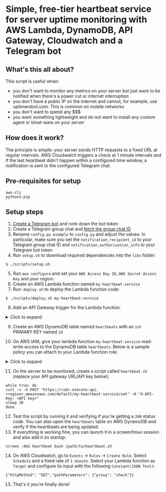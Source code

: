 # Simple, free-tier heartbeat service for server uptime monitoring with AWS Lambda, DynamoDB, API Gateway, Cloudwatch and a Telegram bot

## What's this all about?
This script is useful when:
- you don't want to monitor any metrics on your server but just want to be notified when there's a power cut or internet interruption
- you don't have a public IP on the internet and cannot, for example, use uptimerobot.com. This is common on mobile networks
- you don't want to spend any $$$
- you want something lightweight and do not want to install any custom agent or bloat-ware on your server

## How does it work?
The principle is simple: your server sends HTTP requests to a fixed URL at regular intervals. AWS Cloudwatch triggers a check at 1 minute intervals and if the last heartbeat didn't happen within a configured time window, a notification is sent to the configured Telegram chat.

## Pre-requisites for setup
```
aws-cli
python3-pip
```

## Setup steps
1. [Create a Telegram bot](https://core.telegram.org/bots#3-how-do-i-create-a-bot) and note down the bot token
2. Create a Telegram group chat and [fetch the group chat ID](https://stackoverflow.com/a/32572159)
3. Rename `config.py.example` to `config.py` and adjust the values. In particular, make sure you set the `notification_recipient_id` to your Telegram group chat ID and `notification_authorization_info` to your Telegram bot token
4. Run `setup.sh` to download required dependencies into the `libs` folder:
```
$ ./scripts/setup.sh
```
5. Run `aws configure` and set your `AWS Access Key ID`, `AWS Secret Access Key` and your region.
6. Create an AWS Lambda function named `my-heartbeat-service`
7. Run: `deploy.sh` to deploy the Lambda function code:
```
$ ./scripts/deploy.sh my-heartbeat-service
```
8. Add an API Gateway trigger for the Lambda function.
<details>
<summary>Click to expand</summary>

 - Create a `REST API` called `my-heartbeat-service-API`
 - Note down the API URL and API Key
 - Click on `Actions` -> `Create Resource`, check `Configure as proxy resource`. The tree should look like this: `/my-heartbeat-service/{proxy+}/ANY`
 - Enable the API key for added security
 - Deploy the API: `Actions` -> `Deploy API`.
</details>

9. Create an AWS DynamoDB table named `heartbeats` with an `int` PRIMARY KEY named `id`

10. On AWS IAM, give your lambda function `my-heartbeat-service` read-write access to the DynamoDB table `heartbeats`. Below is a sample policy you can attach to your Lambda function role:
<details>
<summary>Click to expand</summary>

```
{
    "Version": "2012-10-17",
    "Statement": [
        {
            "Sid": "ReadWriteTable",
            "Effect": "Allow",
            "Action": [
                "dynamodb:BatchGetItem",
                "dynamodb:GetItem",
                "dynamodb:Query",
                "dynamodb:Scan",
                "dynamodb:BatchWriteItem",
                "dynamodb:PutItem",
                "dynamodb:UpdateItem"
            ],
            "Resource": "arn:aws:dynamodb:*:*:table/heartbeats"
        },
        {
            "Sid": "GetStreamRecords",
            "Effect": "Allow",
            "Action": "dynamodb:GetRecords",
            "Resource": "arn:aws:dynamodb:*:*:table/heartbeats/stream/* "
        },
        {
            "Sid": "WriteLogStreamsAndGroups",
            "Effect": "Allow",
            "Action": [
                "logs:CreateLogStream",
                "logs:PutLogEvents"
            ],
            "Resource": "*"
        },
        {
            "Sid": "CreateLogGroup",
            "Effect": "Allow",
            "Action": "logs:CreateLogGroup",
            "Resource": "*"
        }
    ]
}
```
</details>

11. On the server to be monitored, create a script called `heartbeat.sh` (replace your API gateway URL/API key below):
```
while true; do
curl -v -X POST "https://<id>.execute-api.<region>.amazonaws.com/default/my-heartbeat-service/set" -H "X-API-Key: <API key>"
sleep 30
done
```
12. Test the script by running it and verifying if you're getting a `200` status code. You can also open the `heartbeats` table on AWS DynamoDB and verify if the heartbeats are being updated.
13. If everything is working fine, you can launch it in a screen/tmux session and also add it on startup:
```
screen -dmS heartbeat bash /path/to/heartbeat.sh
```
14. On AWS Cloudwatch, go to `Events` -> `Rules` -> `Create Rule`. Select `Schedule` and a fixed rate of `1 minute`. Select your Lambda function as `Target` and configure its input with the following `Constant(JSON Text)`:
```
{"httpMethod": "GET","pathParameters": {"proxy": "check"}}
```
15. That's it you're finally done!